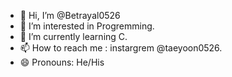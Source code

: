 - 👋 Hi, I’m @Betrayal0526
- 👀 I’m interested in Progremming.
- 🌱 I’m currently learning C.
- 📫 How to reach me : instargrem @taeyoon0526.
- 😄 Pronouns: He/His

<!---
Betrayal0526/Betrayal0526 is a ✨ special ✨ repository because its `README.md` (this file) appears on your GitHub profile.
You can click the Preview link to take a look at your changes.
--->
